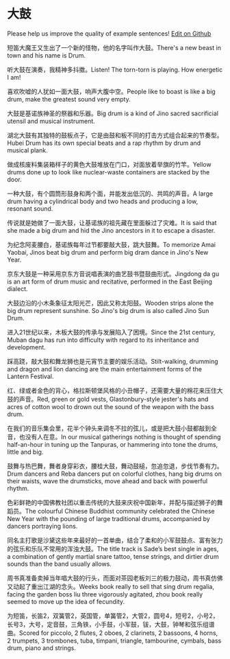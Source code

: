 # 大鼓

Please help us improve the quality of example sentences! [Edit on Github](https://github.com/jiyushe/jiyu-example-sentence-source/blob/main/chinese/dagu_1.md)

<p><span class="chinese">短笛大魔王又生出了一个新的怪物，他的名字叫作大鼓。</span><span class="english">There's a new beast in town and his name is Drum.</span></p>

<p><span class="chinese">听大鼓在演奏，我精神多抖擞。</span><span class="english">Listen! The torn-torn is playing. How energetic I am!</span></p>

<p><span class="chinese">喜欢吹嘘的人犹如一面大鼓，响声大腹中空。</span><span class="english">People like to boast is like a big drum, make the greatest sound very empty.</span></p>

<p><span class="chinese">大鼓是基诺族神圣的祭器和乐器。</span><span class="english">Big drum is a kind of Jino sacred sacrificial utensil and musical instrument.</span></p>

<p><span class="chinese">湖北大鼓有其独特的鼓板点子，它是由鼓和板不同的打击方式组合起来的节奏型。</span><span class="english">Hubei Drum has its own special beats and a rap rhythm by drum and musical plank.</span></p>

<p><span class="chinese">做成核废料集装箱样子的黄色大鼓堆放在门口，对面放着举旗的竹竿。</span><span class="english">Yellow drums done up to look like nuclear-waste containers are stacked by the door.</span></p>

<p><span class="chinese">一种大鼓，有个圆筒形鼓身和两个面，并能发出低沉的、共鸣的声音。</span><span class="english">A large drum having a cylindrical body and two heads and producing a low, resonant sound.</span></p>

<p><span class="chinese">传说就是她做了一面大鼓，让基诺族的祖先藏在里面躲过了灾难。</span><span class="english">It is said that she made a big drum and hid the Jino ancestors in it to escape a disaster.</span></p>

<p><span class="chinese">为纪念阿麦腰白，基诺族每年过节都要敲大鼓，跳大鼓舞。</span><span class="english">To memorize Amai Yaobai, Jinos beat big drum and perform big dram dance in Jino's New Year.</span></p>

<p><span class="chinese">京东大鼓是一种采用京东方音说唱表演的曲艺鼓书暨鼓曲形式。</span><span class="english">Jingdong da gu is an art form of drum music and recitative, performed in the East Beijing dialect.</span></p>

<p><span class="chinese">大鼓边沿的小木条象征太阳光芒，因此又称太阳鼓。</span><span class="english">Wooden strips alone the big drum represent sunshine. So Jino's big drum is also called Jino Sun Drum.</span></p>

<p><span class="chinese">进入21世纪以来，木板大鼓的传承与发展陷入了困境。</span><span class="english">Since the 21st century, Muban dagu has run into difficulty with regard to its inheritance and development.</span></p>

<p><span class="chinese">踩高跷，敲大鼓和舞龙狮也是元宵节主要的娱乐活动。</span><span class="english">Stilt-walking, drumming and dragon and lion dancing are the main entertainment forms of the Lantern Festival.</span></p>

<p><span class="chinese">红、绿或者金色的背心，格拉斯顿堡风格的小丑帽子，还需要大量的棉花来压住大鼓的声音。</span><span class="english">Red, green or gold vests, Glastonbury-style jester's hats and acres of cotton wool to drown out the sound of the weapon with the bass drum.</span></p>

<p><span class="chinese">在我们的音乐集会里，花半个钟头来调冬不拉的弦儿，或是把大鼓小鼓都敲到全音，也没有人在意。</span><span class="english">In our musical gatherings nothing is thought of spending half-an-hour in tuning up the Tanpuras, or hammering into tone the drums, little and big.</span></p>

<p><span class="chinese">鼓舞与热巴舞，舞者身穿彩衣，腰桂大鼓，舞动鼓槌，忽追忽退，步伐节奏有力。</span><span class="english">Drum dancers and Reba dancers put on colorful clothes, hang big drums on their waists, wave the drumsticks, move ahead and back with powerful rhythm.</span></p>

<p><span class="chinese">色彩鲜艳的中国佛教社团以重击传统的大鼓来庆祝中国新年，并配与描述狮子的舞蹈员。</span><span class="english">The colourful Chinese Buddhist community celebrated the Chinese New Year with the pounding of large traditional drums, accompanied by dancers portraying lions.</span></p>

<p><span class="chinese">同名主打歌是沙黛这些年来最好的一首单曲，结合了柔和的小军鼓鼓点、富有张力的弦乐和乐队不常用的浑浊大鼓。</span><span class="english">The title track is Sade’s best single in ages, a combination of gently martial snare tattoo, tense strings, and dirtier drum sounds than the band usually allows.</span></p>

<p><span class="chinese">周书真准备卖掉当年唱大鼓的行头，而面对茶园老板刘三的极力鼓动，周书真仿佛又动起了重出江湖的念头。</span><span class="english">Weeks book really to sell that sing drum regalia, facing the garden boss liu three vigorously agitated, zhou book really seemed to move up the idea of fecundity.</span></p>

<p><span class="chinese">为短笛，长笛2，双簧管2，英国管，单簧管2，大管2，圆号4，短号2，小号2，长号3，大号，定音鼓，三角铁，小手鼓，小军鼓，钹，大鼓，钟琴和弦乐组谱曲。</span><span class="english">Scored for piccolo, 2 flutes, 2 oboes, 2 clarinets, 2 bassoons, 4 horns, 2 trumpets, 3 trombones, tuba, timpani, triangle, tambourine, cymbals, bass drum, piano and strings.</span></p>

